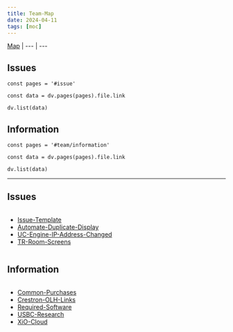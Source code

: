 ```yaml
---
title: Team-Map
date: 2024-04-11
tags: [moc]
---
```


[Map](../Map.md) | 
--- | ---

## Issues

```dataviewjs
const pages = '#issue'

const data = dv.pages(pages).file.link

dv.list(data)
```

## Information

```dataviewjs
const pages = '#team/information'

const data = dv.pages(pages).file.link

dv.list(data)
```

---

## Issues

<div><div class="block-language-dataviewjs node-insert-event" style="overflow-x: auto;"><div><ul class="dataview list-view-ul"><li><span><a data-tooltip-position="top" aria-label="Archive/Templates/Issue-Template.md" data-href="Archive/Templates/Issue-Template.md" href="Archive/Templates/Issue-Template.md" class="internal-link" target="_blank" rel="noopener">Issue-Template</a></span></li><li><span><a data-tooltip-position="top" aria-label="Team/01-Issue-Resolutions/Automate-Duplicate-Display.md" data-href="Team/01-Issue-Resolutions/Automate-Duplicate-Display.md" href="Team/01-Issue-Resolutions/Automate-Duplicate-Display.md" class="internal-link" target="_blank" rel="noopener">Automate-Duplicate-Display</a></span></li><li><span><a data-tooltip-position="top" aria-label="Team/01-Issue-Resolutions/UC-Engine-IP-Address-Changed.md" data-href="Team/01-Issue-Resolutions/UC-Engine-IP-Address-Changed.md" href="Team/01-Issue-Resolutions/UC-Engine-IP-Address-Changed.md" class="internal-link" target="_blank" rel="noopener">UC-Engine-IP-Address-Changed</a></span></li><li><span><a data-tooltip-position="top" aria-label="Team/01-Issue-Resolutions/TR-Room-Screens.md" data-href="Team/01-Issue-Resolutions/TR-Room-Screens.md" href="Team/01-Issue-Resolutions/TR-Room-Screens.md" class="internal-link" target="_blank" rel="noopener">TR-Room-Screens</a></span></li></ul></div></div></div>

## Information

<div><div class="block-language-dataviewjs node-insert-event" style="overflow-x: auto;"><div><ul class="dataview list-view-ul"><li><span><a data-tooltip-position="top" aria-label="Team/02-Information/Common-Purchases.md" data-href="Team/02-Information/Common-Purchases.md" href="Team/02-Information/Common-Purchases.md" class="internal-link" target="_blank" rel="noopener">Common-Purchases</a></span></li><li><span><a data-tooltip-position="top" aria-label="Team/02-Information/Crestron-OLH-Links.md" data-href="Team/02-Information/Crestron-OLH-Links.md" href="Team/02-Information/Crestron-OLH-Links.md" class="internal-link" target="_blank" rel="noopener">Crestron-OLH-Links</a></span></li><li><span><a data-tooltip-position="top" aria-label="Team/02-Information/Required-Software.md" data-href="Team/02-Information/Required-Software.md" href="Team/02-Information/Required-Software.md" class="internal-link" target="_blank" rel="noopener">Required-Software</a></span></li><li><span><a data-tooltip-position="top" aria-label="Team/02-Information/USBC-Research.md" data-href="Team/02-Information/USBC-Research.md" href="Team/02-Information/USBC-Research.md" class="internal-link" target="_blank" rel="noopener">USBC-Research</a></span></li><li><span><a data-tooltip-position="top" aria-label="Team/02-Information/XiO-Cloud.md" data-href="Team/02-Information/XiO-Cloud.md" href="Team/02-Information/XiO-Cloud.md" class="internal-link" target="_blank" rel="noopener">XiO-Cloud</a></span></li></ul></div></div></div>